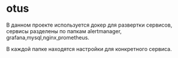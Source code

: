 # otus
В данном проекте используется докер для развертки сервисов,
сервисы разделены по папкам alertmanager, grafana,mysql,nginx,prometheus.

В каждой папке находятся настройки для конкретного сервиса.
